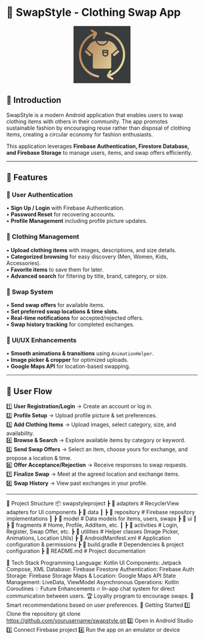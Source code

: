 # 👗 SwapStyle - Clothing Swap App 

<p align="center">
  <img src="photos/app_logo.png" alt="SwapStyle Logo" width="150">
</p>

## 📌 Introduction
SwapStyle is a modern Android application that enables users to swap clothing items with others in their community. The app promotes sustainable fashion by encouraging reuse rather than disposal of clothing items, creating a circular economy for fashion enthusiasts.

This application leverages **Firebase Authentication, Firestore Database, and Firebase Storage** to manage users, items, and swap offers efficiently.

---

## 🚀 Features

### 🔑 User Authentication
• **Sign Up / Login** with Firebase Authentication.  
• **Password Reset** for recovering accounts.  
• **Profile Management** including profile picture updates.

### 👕 Clothing Management
• **Upload clothing items** with images, descriptions, and size details.  
• **Categorized browsing** for easy discovery (Men, Women, Kids, Accessories).  
• **Favorite items** to save them for later.  
• **Advanced search** for filtering by title, brand, category, or size.

### 🔄 Swap System
• **Send swap offers** for available items.  
• **Set preferred swap locations & time slots.**  
• **Real-time notifications** for accepted/rejected offers.  
• **Swap history tracking** for completed exchanges.

### 🎨 UI/UX Enhancements
• **Smooth animations & transitions** using `AnimationHelper`.  
• **Image picker & cropper** for optimized uploads.  
• **Google Maps API** for location-based swapping.

---

## 📲 User Flow

1️⃣ **User Registration/Login** → Create an account or log in.  
2️⃣ **Profile Setup** → Upload profile picture & set preferences.  
3️⃣ **Add Clothing Items** → Upload images, select category, size, and availability.  
4️⃣ **Browse & Search** → Explore available items by category or keyword.  
5️⃣ **Send Swap Offers** → Select an item, choose yours for exchange, and propose a location & time.  
6️⃣ **Offer Acceptance/Rejection** → Receive responses to swap requests.  
7️⃣ **Finalize Swap** → Meet at the agreed location and exchange items.  
8️⃣ **Swap History** → View past exchanges in your profile.

---

📂 Project Structure
📦 swapstyleproject
┣ 📂 adapters              # RecyclerView adapters for UI components
┣ 📂 data
┃ ┣ 📂 repository          # Firebase repository implementations
┃ ┣ 📂 model               # Data models for items, users, swaps
┣ 📂 ui
┃ ┣ 📂 fragments           # Home, Profile, AddItem, etc.
┃ ┣ 📂 activities          # Login, Register, Swap Offer, etc.
┣ 📂 utilities             # Helper classes (Image Picker, Animations, Location Utils)
┣ 📜 AndroidManifest.xml   # Application configuration & permissions
┣ 📜 build.gradle          # Dependencies & project configuration
┣ 📜 README.md             # Project documentation


🔧 Tech Stack
Programming Language: Kotlin
UI Components: Jetpack Compose, XML
Database: Firebase Firestore
Authentication: Firebase Auth
Storage: Firebase Storage
Maps & Location: Google Maps API
State Management: LiveData, ViewModel
Asynchronous Operations: Kotlin Coroutines
💡 Future Enhancements
🔥 In-app chat system for direct communication between users.
🏆 Loyalty program to encourage swaps.
📍 Smart recommendations based on user preferences.
🎉 Getting Started
1️⃣ Clone the repository
git clone https://github.com/yourusername/swapstyle.git
2️⃣ Open in Android Studio
3️⃣ Connect Firebase project
4️⃣ Run the app on an emulator or device


